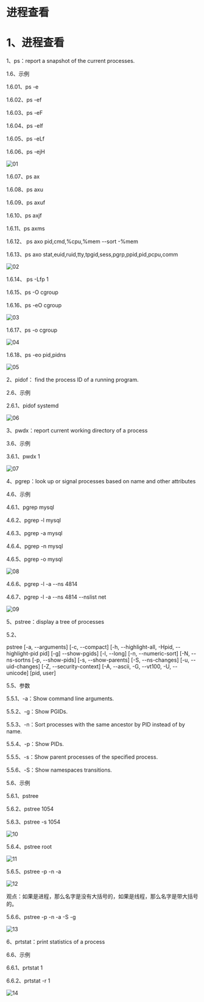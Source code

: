 # 进程查看

# 1、进程查看



1、ps：report a snapshot of the current processes.

1.6、示例

1.6.01、ps -e

1.6.02、ps -ef

1.6.03、ps  -eF

1.6.04、ps -elf

1.6.05、ps -eLf

1.6.06、ps -ejH

![01](01.png)

1.6.07、ps ax

1.6.08、ps axu

1.6.09、ps axuf

1.6.10、ps  axjf

1.6.11、ps axms

1.6.12、 ps axo pid,cmd,%cpu,%mem --sort -%mem

1.6.13、ps axo stat,euid,ruid,tty,tpgid,sess,pgrp,ppid,pid,pcpu,comm

![02](02.png)

1.6.14、 ps -Lfp 1

1.6.15、ps  -O  cgroup

1.6.16、ps -eO cgroup

![03](03.png)

1.6.17、ps -o cgroup

![04](04.png)

1.6.18、ps -eo  pid,pidns

![05](05.png)

2、pidof： find the process ID of a running program.

2.6、示例

2.6.1、pidof systemd

![06](06.png)

3、pwdx：report current working directory of a process

3.6、示例

3.6.1、pwdx 1

![07](07.png)

4、pgrep：look up or signal processes based on name and other attributes

4.6、示例

4.6.1、pgrep  mysql

4.6.2、pgrep -l  mysql

4.6.3、pgrep -a  mysql

4.6.4、pgrep -n  mysql

4.6.5、pgrep -o  mysql

![08](08.png)

4.6.6、pgrep -l -a  --ns 4814

4.6.7、pgrep -l -a  --ns 4814 --nslist net

![09](09.png)

5、pstree：display a tree of processes

5.2、

pstree [-a, --arguments] [-c, --compact] [-h, --highlight-all, -Hpid, --highlight-pid pid] [-g] --show-pgids] [-l, --long] [-n, --numeric-sort] [-N, --ns-sortns [-p, --show-pids] [-s, --show-parents] [-S, --ns-changes] [-u, --uid-changes] [-Z, --security-context] [-A, --ascii, -G, --vt100, -U, --unicode] [pid, user]

5.5、参数

5.5.1、-a：Show command line arguments. 

5.5.2、-g：Show PGIDs.

5.5.3、-n：Sort processes with the same ancestor by PID instead of by name.

5.5.4、-p：Show PIDs.

5.5.5、-s：Show parent processes of the specified process.

5.5.6、-S：Show namespaces transitions.

5.6、示例

5.6.1、pstree

5.6.2、pstree 1054

5.6.3、pstree -s 1054

![10](10.png)

5.6.4、pstree root

![11](11.png)

5.6.5、pstree -p  -n -a

![12](12.png)

观点：如果是进程，那么名字是没有大括号的，如果是线程，那么名字是带大括号的。

5.6.6、pstree -p -n -a -S -g

![13](13.png)

6、prtstat：print statistics of a process

6.6、示例

6.6.1、prtstat 1

6.6.2、prtstat -r 1

![14](14.png)

